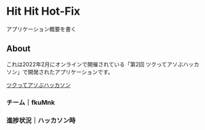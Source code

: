 # Hit Hit Hot-Fix

アプリケーション概要を書く

## About

これは2022年2月にオンラインで開催されている「第2回 ツクってアソぶハッカソン」で開発されたアプリケーションです。

[ツクってアソぶハッカソン](https://tsukuaso.com/)

### チーム｜fkuMnk

### 進捗状況｜ハッカソン時
